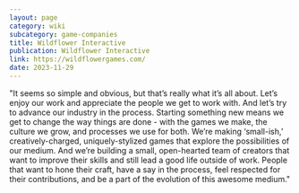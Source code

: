 ```yaml
---
layout: page
category: wiki
subcategory: game-companies
title: Wildflower Interactive
publication: Wildflower Interactive
link: https://wildflowergames.com/
date: 2023-11-29
---
```


"It seems so simple and obvious, but that’s really what it’s all about. Let’s enjoy our work and appreciate the people we get to work with. And let’s try to advance our industry in the process. Starting something new means we get to change the way things are done - with the games we make, the culture we grow, and processes we use for both. We’re making ‘small-ish,’ creatively-charged, uniquely-stylized games that explore the possibilities of our medium. And we’re building a small, open-hearted team of creators that want to improve their skills and still lead a good life outside of work. People that want to hone their craft, have a say in the process, feel respected for their contributions, and be a part of the evolution of this awesome medium."
